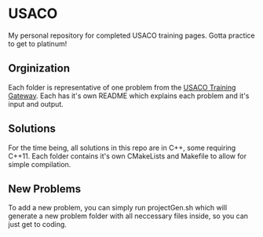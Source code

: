 # USACO
My personal repository for completed USACO training pages.  Gotta practice to get to platinum!
## Orginization
Each folder is representative of one problem from the [USACO Training Gateway](http://train.usaco.org). Each has it's own README which explains each problem and it's input and output.
## Solutions
For the time being, all solutions in this repo are in C++, some requiring C++11. Each folder contains it's own CMakeLists and Makefile to allow for simple compilation.
## New Problems
To add a new problem, you can simply run projectGen.sh which will generate a new problem folder with all neccessary files inside, so you can just get to coding.
